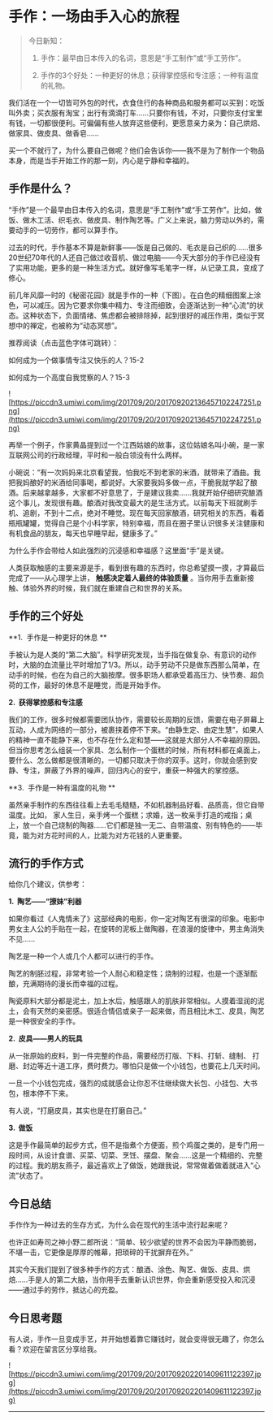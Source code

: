 # 手作：一场由手入心的旅程

> 今日新知：
> 
> 1. 手作：最早由日本传入的名词，意思是“手工制作”或“手工劳作”。
> 
> 2. 手作的3个好处：一种更好的休息；获得掌控感和专注感；一种有温度的礼物。

我们活在一个一切皆可外包的时代，衣食住行的各种商品和服务都可以买到：吃饭叫外卖；买衣服有淘宝；出行有滴滴打车……只要你有钱，不对，只要你支付宝里有钱，一切都很便利。可偏偏有些人放弃这些便利，更愿意亲力亲为：自己烘焙、做家具、做皮具、做香皂……

买一个不就行了，为什么要自己做呢？他们会告诉你——我不是为了制作一个物品本身，而是当手开始工作的那一刻，内心是宁静和幸福的。

## 手作是什么？

“手作”是一个最早由日本传入的名词，意思是“手工制作”或“手工劳作”。比如，做饭、做木工活、织毛衣、做皮具、制作陶艺等。广义上来说，脑力劳动以外的，需要动手的一切劳作，都可以算手作。

过去的时代，手作基本不算是新鲜事——饭是自己做的、毛衣是自己织的……很多20世纪70年代的人还自己做过收音机、做过电脑——今天大部分的手作已经没有了实用功能，更多的是一种生活方式。就好像写毛笔字一样，从记录工具，变成了修心。

前几年风靡一时的《秘密花园》就是手作的一种（下图）。在白色的精细图案上涂色，可以减压。因为它要求你集中精力、专注而细致，会逐渐达到一种“心流”的状态。这种状态下，负面情绪、焦虑都会被排除掉，起到很好的减压作用，类似于冥想中的禅定，也被称为“动态冥想”。

推荐阅读（点击蓝色字体可跳转）：

如何成为一个做事情专注又快乐的人？15-2

如何成为一个高度自我觉察的人？15-3

![https://piccdn3.umiwi.com/img/201709/20/201709202136457102247251.png](https://piccdn3.umiwi.com/img/201709/20/201709202136457102247251.png)

再举一个例子，作家黄晶提到过一个江西姑娘的故事，这位姑娘名叫小碗，是一家互联网公司的行政经理，平时和一般白领没有什么两样。

小碗说：“有一次妈妈来北京看望我，怕我吃不到老家的米酒，就带来了酒曲。我把我妈酿好的米酒给同事喝，都说好。大家要我妈多做一点，干脆我就学起了酿酒。后来越拿越多，大家都不好意思了，于是建议我卖……我就开始仔细研究酿酒这个事儿，发现很有趣。酿酒对我改变最大的是生活方式。以前每天下班就刷手机、追剧，不到十二点，绝对不睡觉。现在每天回家酿酒，研究相关的东西，看着瓶瓶罐罐，觉得自己是个小科学家，特别幸福，而且在圈子里认识很多关注健康和有机食品的朋友，每天也早睡早起，健康多了。”

为什么手作会带给人如此强烈的沉浸感和幸福感？这里面“手”是关键。

人类获取触感的主要来源是手，看到很有趣的东西时，你总希望摸一摸，才算最后完成了——从心理学上讲， **触感决定着人最终的体验质量** 。当你用手去重新接触、体验外界的时候，我们就在重建自己和世界的关系。

## 手作的三个好处

 **1.  手作是一种更好的休息 **

手被认为是人类的“第二大脑”。科学研究发现，当手指在做复杂、有意识的动作时，大脑的血流量比平时增加了1/3。所以，动手劳动不只是做东西那么简单，在动手的时候，也在为自己的大脑按摩。很多职场人都承受着高压力、快节奏、超负荷的工作，最好的休息不是睡觉，而是开始手作。

 **2.  获得掌控感和专注感**

我们的工作，很多时候都需要团队协作，需要较长周期的反馈，需要在电子屏幕上互动，人成为网络的一部分，被裹挟着停不下来。“由静生定、由定生慧”，如果人的精神一直不能静下来，也不存在什么定和慧——这就是大部分人不幸福的原因。 但当你思考怎么组装一个家具、怎么制作一个蛋糕的时候，所有材料都在桌面上，要什么、怎么做都是很清晰的，一切都只取决于你的双手。这时，你就会感到安静、专注，屏蔽了外界的噪声，回归内心的安宁，重获一种强大的掌控感。

 **3.  手作是一种有温度的礼物 **

虽然亲手制作的东西往往看上去毛毛糙糙，不如机器制品好看、品质高，但它自带温度。比如， 家人生日，亲手烤一个蛋糕；求婚，送一枚亲手打造的戒指；桌上，放一个自己烧制的陶器……它们都是独一无二、自带温度、别有特色的——毕竟，能为对方花时间的人，比能为对方花钱的人更重要。

## 流行的手作方式

给你几个建议，供参考：

 **1.  陶艺——“撩妹”利器**

如果你看过《人鬼情未了》这部经典的电影，你一定对陶艺有很深的印象。电影中男女主人公的手贴在一起，在旋转的泥板上做陶器，在浪漫的旋律中，男主角消失不见……

陶艺是一种一个人或几个人都可以进行的手作。

陶艺的制胚过程，非常考验一个人耐心和稳定性；烧制的过程，也是一个逐渐酝酿，充满期待的漫长而幸福的过程。

陶瓷原料大部分都是泥土，加上水后，触感跟人的肌肤非常相似。人摸着湿润的泥土，会有天然的亲密感。很适合情侣或亲子一起来做，而且相比木工、皮具，陶艺是一种很安全的手作。

 **2.  皮具——男人的玩具**

从一张原始的皮料，到一件完整的作品，需要经历打版、下料、打斩、缝制、 打磨、封边等近十道工序，费时费力。哪怕只是做一个小钱包，也要花上几天时间。

一旦一个小钱包完成，强烈的成就感会让你忍不住继续做大长包、小挂包、大书包，根本停不下来。

有人说，“打磨皮具，其实也是在打磨自己。”

 **3.  做饭**

这是手作最简单的起步方式，但不是指煮个方便面，煎个鸡蛋之类的，是专门用一段时间，从设计食谱、买菜、切菜、烹饪、摆盘、聚会……这是一个精细的、完整的过程。我的朋友燕子，最近喜欢上了做饭，她跟我说，常常做着做着就进入“心流”状态了。    

## 今日总结

手作作为一种过去的生存方式，为什么会在现代的生活中流行起来呢？

也许正如寿司之神小野二郎所说：“简单、较少欲望的世界不会因为平静而脆弱，不堪一击，它更像是厚厚的帷幕，把琐碎的干扰摒弃在外。”

其实今天我们提到了很多种手作的方式：酿酒、涂色、陶艺、做饭、皮具、烘焙……手是人的第二大脑，当你用手去重新认识世界，你会重新感受投入和沉浸——通过手的劳作，抵达心的充盈。

## 今日思考题

有人说，手作一旦变成手艺，并开始想着靠它赚钱时，就会变得很无趣了，你怎么看？欢迎在留言区分享给我。

![https://piccdn3.umiwi.com/img/201709/20/201709202201409611122397.jpg](https://piccdn3.umiwi.com/img/201709/20/201709202201409611122397.jpg)

---
